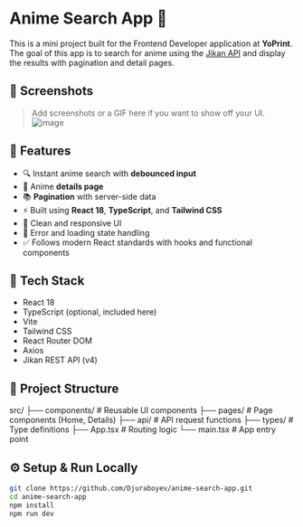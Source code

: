 # Anime Search App 🎌

This is a mini project built for the Frontend Developer application at **YoPrint**.  
The goal of this app is to search for anime using the [Jikan API](https://docs.api.jikan.moe/) and display the results with pagination and detail pages.

## 📸 Screenshots

> Add screenshots or a GIF here if you want to show off your UI.
![image](https://github.com/user-attachments/assets/78c4ff6e-e8b2-4a9d-bd2f-ac1e5e38c3d0)


## 🧩 Features

- 🔍 Instant anime search with **debounced input**
- 📄 Anime **details page**
- 📚 **Pagination** with server-side data
- ⚡ Built using **React 18**, **TypeScript**, and **Tailwind CSS**
- 🎨 Clean and responsive UI
- 🚦 Error and loading state handling
- ✅ Follows modern React standards with hooks and functional components

## 🔧 Tech Stack

- React 18
- TypeScript (optional, included here)
- Vite
- Tailwind CSS
- React Router DOM
- Axios
- Jikan REST API (v4)

## 📁 Project Structure
src/
├── components/ # Reusable UI components
├── pages/ # Page components (Home, Details)
├── api/ # API request functions
├── types/ # Type definitions
├── App.tsx # Routing logic
└── main.tsx # App entry point

## ⚙️ Setup & Run Locally

```bash
git clone https://github.com/Djuraboyev/anime-search-app.git
cd anime-search-app
npm install
npm run dev
